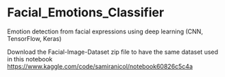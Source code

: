 # Facial_Emotions_Classifier
Emotion detection from facial expressions using deep learning (CNN, TensorFlow, Keras)

Download the Facial-Image-Dataset zip file to have the same dataset used in this notebook
https://www.kaggle.com/code/samiranicol/notebook60826c5c4a
